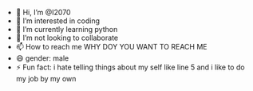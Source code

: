 - 👋 Hi, I’m @I2070
- 👀 I’m interested in coding 
- 🌱 I’m currently learning python
- 💞️ I’m not looking to collaborate
- 📫 How to reach me WHY DOY YOU WANT TO REACH ME
- 😄 gender: male
- ⚡ Fun fact: i hate telling things about my self like line 5  and i like to do my job by my own
